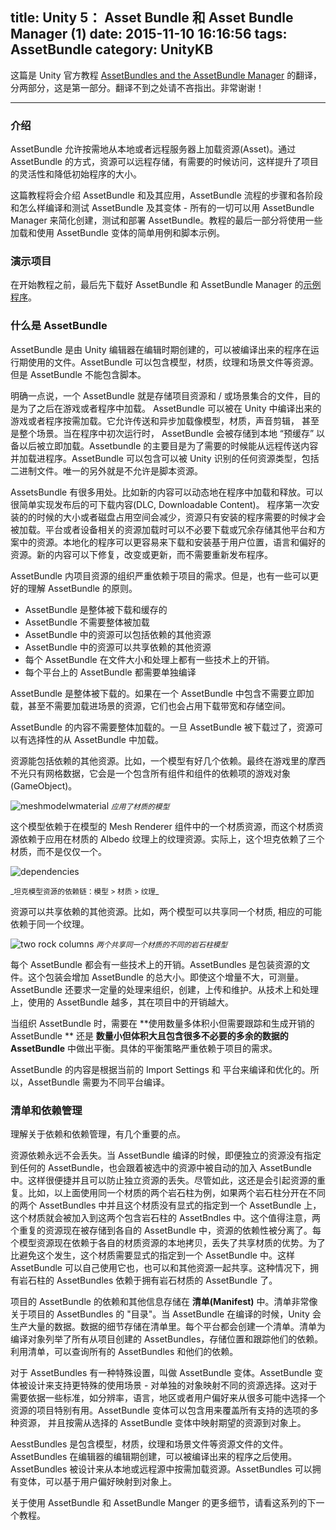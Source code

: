 title: Unity 5： Asset Bundle 和 Asset Bundle Manager (1)
date: 2015-11-10 16:16:56
tags: AssetBundle
category: UnityKB
---

这篇是 Unity 官方教程 [AssetBundles and the AssetBundle Manager](http://unity3d.com/cn/learn/tutorials/topics/scripting/assetbundles-and-assetbundle-manager?playlist=17117) 的翻译， 分两部分，这是第一部分。翻译不到之处请不吝指出。非常谢谢！
<hr>

<div style="display:none">
#~###INTRODUCTION

AssetBundles allow on demand streaming and loading of Assets from a local or remote location. With AssetBundles, Assets can be stored remotely and accessed as needed, increasing the flexibility of the project and reducing the initial application size.
</div>

### 介绍  

AssetBundle 允许按需地从本地或者远程服务器上加载资源(Asset)。通过 AssetBundle 的方式，资源可以远程存储，有需要的时候访问，这样提升了项目的灵活性和降低初始程序的大小。

<div style="display:none">
This lesson will introduce AssetBundles and discuss how to work with them, the steps and stages of the AssetBundle workflow, how to assign Assets to an AssetBundle, how and when to use AssetBundle Variants, how to build and test AssetBundles and Variants - all in the context of using the AssetBundle Manager to simplify creating, testing and deploying AssetBundles. The final section of the lesson will cover specific examples of loading and using AssetBundles and AssetBundle Variants with simple use-cases and simple example scripts.
</div>

这篇教程将会介绍 AssetBundle 和及其应用，AssetBundle 流程的步骤和各阶段和怎么样编译和测试 AssetBundle 及其变体 - 所有的一切可以用 AssetBundle Manager 来简化创建，测试和部署 AssetBundle。教程的最后一部分将使用一些加载和使用 AssetBundle 变体的简单用例和脚本示例。

<div style='display:none'>
###SAMPLE PROJECT
</div>

### 演示项目

<div style='display:none'>
Before starting this Tutorial Article, it would be best to download the AssetBundle Manager with the AssetBundle Sample project here.
</div>

在开始教程之前，最后先下载好 AssetBundle 和 AssetBundle Manager 的[示例程序](http://u3d.as/jyk)。

<div style='display:none'>
###WHAT IS AN ASSETBUNDLE?

AssetBundles are files created in the Unity editor during edit-time, which can be used later by a build of a project at run-time. AssetBundles can contain asset files such as models, materials, textures and scenes. AssetBundles cannot contain scripts.
</div>

### 什么是 AssetBundle

AssetBundle 是由 Unity 编辑器在编辑时期创建的，可以被编译出来的程序在运行期使用的文件。AssetBundle 可以包含模型，材质，纹理和场景文件等资源。但是 AssetBundle 不能包含脚本。

<div style='display:none'>
Specifically, an AssetBundle is a collection of assets and/or scenes from a project saved in a compact file with the purpose of being loaded separately to the built executable application. AssetBundles can be loaded on demand by a game or application built in Unity. This allows streaming and asynchronous loading of content such as models, textures, audio clips, or even entire scenes. AssetBundles can be “pre-cached” and stored locally for immediate loading when first running an application. The primary purpose of AssetBundles, however, is to stream content on demand from a remote location, to be loaded into the application as necessary. AssetBundles can contain any kind of asset type recognized by Unity, including custom binary data. The only exception is that script assets are not allowed.
</div>

明确一点说，一个 AssetBundle 就是存储项目资源和 / 或场景集合的文件，目的是为了之后在游戏或者程序中加载。
AssetBundle 可以被在 Unity 中编译出来的游戏或者程序按需加载。它允许传送和异步加载像模型，材质，声音剪辑，
甚至是整个场景。当在程序中初次运行时， AssetBundle 会被存储到本地 “预缓存” 以备以后被立即加载。Assetbundle 的主要目是为了需要的时候能从远程传送内容并加载进程序。AssetBundle 可以包含可以被 Unity 识别的任何资源类型，包括二进制文件。唯一的另外就是不允许是脚本资源。

<div style='display:none'>
There are many use-cases for AssetBundles. New content can be dynamically loaded and unloaded from an application. Post-release DLC can easily be implemented. An application’s disk footprint or size can be reduced when first deployed, with assets being loaded after installation of the application and only as the assets are needed. Platform and device specific assets can be loaded without having to download or store redundant assets for other platforms or resolutions. Localization of applications becomes easy by downloading and installing only the assets needed based on the user’s location, language or preferences. Applications can be fixed, changed or updated with new content without having to resubmit the application for approval.
</div>

AssetsBundle 有很多用处。比如新的内容可以动态地在程序中加载和释放。可以很简单实现发布后的可下载内容(DLC, Downloadable Content)。
程序第一次安装的的时候的大小或者磁盘占用空间会减少，资源只有安装的程序需要的时候才会被加载。平台或者设备相关的资源加载时可以不必要下载或冗余存储其他平台和方案中的资源。本地化的程序可以更容易来下载和安装基于用户位置，语言和偏好的资源。新的内容可以下修复，改变或更新，而不需要重新发布程序。

<div style='display:none'>
The detailed organization of any project’s assets into AssetBundles will be heavily dependent upon the needs of that particular project. There are, however, some basic tenets to understand about AssetBundles.
</div>

AssetBundle 内项目资源的组织严重依赖于项目的需求。但是，也有一些可以更好的理解 AssetBundle 的原则。

<!--more-->

<div style='display:none'>
* AssetBundles are downloaded and cached in their entirety.
* AssetBundles do not need to be loaded in their entirety.
* Assets in AssetBundles can have dependencies on other assets.
* Assets in AssetBundles can share dependencies with other assets.
* Each AssetBundle has some technical overhead, both in the size of the file and the need to manage that file.
* AssetBundles should be built for each target platform.
</div>

* AssetBundle 是整体被下载和缓存的
* AssetBundle 不需要整体被加载
* AssetBundle 中的资源可以包括依赖的其他资源
* AssetBundle 中的资源可以共享依赖的其他资源
* 每个 AssetBundle 在文件大小和处理上都有一些技术上的开销。
* 每个平台上的 AssetBundle 都需要单独编译

<div style='display:none'>
AssetBundles are downloaded in their entirety. If an AssetBundle contains Assets that are not immediately needed, even though they won’t necessarily be loaded into the scene, they will take up both bandwidth to download and disk-space to store.
</div>

AssetBundle 是整体被下载的。如果在一个 AssetBundle 中包含不需要立即加载，甚至不需要加载进场景的资源，它们也会占用下载带宽和存储空间。

<div style='display:none'>
The contents of AssetBundles do not need to be loaded in their entirety. Once an AssetBundle has been downloaded, Assets can be selectively loaded from the AssetBundle.
</div>

AssetBundle 的内容不需要整体加载的。一旦 AssetBundle 被下载过了，资源可以有选择性的从 AssetBundle 中加载。

<div style='display:none'>
Assets can have dependencies on other assets. For example, a model can have several dependencies. The final model in the game is not just mesh data, but it is a GameObject with all of its Components and all of the Component’s dependencies.
</div>

资源能包括依赖的其他资源。比如，一个模型有好几个依赖。最终在游戏里的摩西不光只有网格数据，它会是一个包含所有组件和组件的依赖项的游戏对象(GameObject)。

![meshmodelwmaterial](http://unity3d.com/sites/default/files/meshmodelwmaterial.png) 
<small>_应用了材质的模型_</small>

<div style='display:none'>
This model is dependent on a Material Asset in the model’s Mesh Renderer, and that Material Asset is dependent on a Texture Asset for the Material’s Albedo Texture. As a matter of fact, this tank is dependent upon three Materials, not just one.
</div>

这个模型依赖于在模型的 Mesh Renderer 组件中的一个材质资源，而这个材质资源依赖于应用在材质的 Albedo 纹理上的纹理资源。实际上，这个坦克依赖了三个材质，而不是仅仅一个。

![dependencies](http://unity3d.com/sites/default/files/dependencies2.png)
<div style='display:none'>
_The tank model’s Asset dependency chain: Model > Material > Texture_
</div>
<small>_坦克模型资源的依赖链：模型 > 材质 > 纹理_</small>

<div style='display:none'>
Assets can share dependencies with other assets. For example, two different models can share the same Material, which in turn could be dependent on a Texture.
</div>


资源可以共享依赖的其他资源。比如，两个模型可以共享同一个材质, 相应的可能依赖于同一个纹理。

<div style='display:none'>
_Both rock columns are different models that share the same Material_
</div>	

![two rock columns](http://unity3d.com/sites/default/files/two_rock_columns.png) 
<small>_两个共享同一个材质的不同的岩石柱模型_</small>

<div style='display:none'>
Each AssetBundle has some technical overhead. AssetBundles are files that wrap Assets. This wrapper adds to the overall size of the AssetBundle. Even though this is not a significant increase in size, it is measureable. AssetBundles also require a certain amount of management to organize, create, upload and maintain. The more AssetBundles being used increases overhead for a project, both technical and managerial.
</div>

每个 AssetBundle 都会有一些技术上的开销。AssetBundles 是包装资源的文件。这个包装会增加 AssetBundle 的总大小。即使这个增量不大，可测量。AssetBundle 还要求一定量的处理来组织，创建，上传和维护。从技术上和处理上，使用的 AssetBundle 越多，其在项目中的开销越大。

<div style='display:none'>
When organizing AssetBundles, a balance must be struck between too many small AssetBundles that need to be tracked and generate overhead, and too few AssetBundles that are large and contain unnecessary or redundant data. The exact balance will depend heavily upon the needs of the project.
</div>

当组织 AssetBundle 时，需要在 **使用数量多体积小但需要跟踪和生成开销的 AssetBundle ** 还是 
**数量小但体积大且包含很多不必要的多余的数据的 AssetBundle** 中做出平衡。具体的平衡策略严重依赖于项目的需求。

<div style='display:none'>
The contents of an AssetBundle are compiled and optimized for the current target platform according to the Import Settings and the current Target Platform. Because of this, AssetBundles should be built for each target platform.
</div>

AssetBundle 的内容是根据当前的 Import Settings 和 平台来编译和优化的。所以，AssetBundle 需要为不同平台编译。

<div style='display:none'>
###MANIFESTS AND DEPENDENCY MANAGEMENT

There are several important points to understand regarding dependencies and dependency management.
</div>

### 清单和依赖管理

理解关于依赖和依赖管理，有几个重要的点。

<div style='display:none'>
Asset dependencies are never lost. Dependent Assets will be added to the AssetBundle automatically along with the selected Asset if that dependent Asset has not been assigned to any AssetBundle when the AssetBundles are built. This is very convenient and prevents the loss of dependent assets. However, this can also cause the duplication of Assets. For example, using the two rock columns above which share the same Material, if both rock columns are in separate AssetBundles and the Material is not explicitly assigned to an AssetBundle, that Material will be added to both AssetBundles containing the rock columns. It is worth noting that when this happens, both duplicate Assets are stored in their respective AssetBundles and the Asset dependencies are now split. Each model Asset will now depend upon the local copy of the Material Asset, removing any advantage of having shared Material Assets. To prevent this from happening, the Material needs to be explicitly assigned to an AssetBundle. This can be an AssetBundle of its own, or shared with other Assets. In either case, the AssetBundles with the rock columns will now be dependent upon the AssetBundle with the rocks’ Material.
</div>

资源依赖永远不会丢失。当 AssetBundle 编译的时候，即便独立的资源没有指定到任何的 AssetBundle，也会跟着被选中的资源中被自动的加入 AssetBundle中。这样很便捷并且可以防止独立资源的丢失。尽管如此，这还是会引起资源的重复。比如，以上面使用同一个材质的两个岩石柱为例，如果两个岩石柱分开在不同的两个 AssetBundles 中并且这个材质没有显式的指定到一个 AssetBundle 上，这个材质就会被加入到这两个包含岩石柱的 AssetBndles 中。这个值得注意，两个重复的资源现在被存储到各自的 AssetBundle 中，资源的依赖性被分离了。每个模型资源现在依赖于各自的材质资源的本地拷贝，丢失了共享材质的优势。为了比避免这个发生，这个材质需要显式的指定到一个 AssetBundle 中。这样 AssetBundle 可以自己使用它也，也可以和其他资源一起共享。这种情况下，拥有岩石柱的 AssetBundles 依赖于拥有岩石材质的 AssetBundle 了。

<div style='display:none'>
The dependencies and other information for a project’s AssetBundles are stored in a Manifest. The manifest is very much like a “table of contents” for the project’s AssetBundles. When AssetBundles are built, Unity generates a large amount of data. The details of this data are saved in the Manifest. There is one Manifest created for each target platform. The Manifest lists all of the AssetBundles created from the project for the current build target, and stores and tracks all of their dependencies. With the Manifest, it is possible to query all AssetBundles and all their dependencies.
</div>

项目的 AssetBundle 的依赖和其他信息存储在 **清单(Manifest)** 中。清单非常像关于项目的 AssetBundles 的 "目录"。当 AssetBundle 在编译的时候，Unity 会生产大量的数据。数据的细节存储在清单里。每个平台都会创建一个清单。清单为编译对象列举了所有从项目创建的 AssetBundles，存储位置和跟踪他们的依赖。利用清单，可以查询所有的 AssetBundles 和他们的依赖。

<div style='display:none'>
There is one special setup for AssetBundles called AssetBundle Variants. AssetBundle Variants are designed to support one specific use case - remapping a choice of different Assets to individual objects in a project. This is particularly useful when working with projects that need to select one Asset from a wide variety of different possible choices based on criteria like resolution, language, localization, or user preference. AssetBundle Variants can hold the variety of Assets required to cover all supported options for an object and the desired Asset can be mapped to that object as needed from the chosen AssetBundle Variant.
</div>

对于 AssetBundles 有一种特殊设置，叫做 AssetBundle 变体。AssetBundle 变体被设计来支持更特殊的使用场景 - 对单独的对象映射不同的资源选择。这对于需要依据一些标准，如分辨率，语言，地区或者用户偏好来从很多可能中选择一个资源的项目特别有用。AssetBundle 变体可以包含用来覆盖所有支持的选项的多种资源，
并且按需从选择的 AssetBundle 变体中映射期望的资源到对象上。

<div style='display:none'>
AssetBundles are files which contain asset files such as models, materials, textures and scenes. AssetBundles are created by the Unity editor during edit-time and can be used later at run-time by a built application. AssetBundles are designed to load Assets on demand from a local or remote source. AssetBundles can have Variants which can be mapped to objects in the scene depending upon the user’s preference.
</div>

AesstBundles 是包含模型，材质，纹理和场景文件等资源文件的文件。AssetBundles 在编辑器的编辑期创建，可以被编译出来的程序之后使用。AssetBundles 被设计来从本地或远程源中按需加载资源。AssetBundles 可以拥有变体，可以基于用户偏好映射到对象上。

<div style='display:none'>
For more detailed information about working with AssetBundles and the AssetBundle Manager, please see the next tutorial lesson in this series.
</div>

关于使用 AssetBundle 和  AssetBundle Manger 的更多细节，请看这系列的下一个教程。